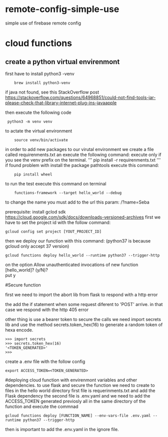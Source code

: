 # remote-config-simple-use
simple use of firebase remote config


# cloud functions

## create a python virtual envirenmont

first have to install python3 -venv

```
    brew install python3-venv 
```

if java not found, see this StackOverflow post https://stackoverflow.com/questions/64968851/could-not-find-tools-jar-please-check-that-library-internet-plug-ins-javaapple

then execute the following code 
```
 python3 -m venv venv
```

to actate the virtual environment
```
    source venv/bin/activate
```
in order to add new packages to our virutal environment we create a  file called requirenments.txt an execute the following command:
execute only if you see the venv prefix on the terminal.
'''
pip install -r requirenments.txt
'''
if found problem with install the package pathtools execute this command:

```
    pip install wheel
```

to run the test execute this command on terminal

```
    functions-framework --target hello_world --debug
```
to change the name you must add to the url this param: /?name=Seba

prerequisite: install gclod sdk https://cloud.google.com/sdk/docs/downloads-versioned-archives
first we have to set the project id with the follow command:
```
gcloud config set project [YOUT_PROJECT_ID]
```
then we deploy our function with this command:
(python37 is because gcloud only accept 37 version)
```
gcloud functions deploy hello_world --runtime python37 --trigger-http
```
on the option Allow unauthenticated invocations of new function [hello_world]? (y/N)?  
put y

#Secure function

first we need to import the abort lib from flask to respond with a http error

the add the if statement when some request diferent to 'POST' arrive. 
in that case we respond with the http 405 error

other thing is use a bearer token to secure the calls
we need import secrets lib and use the method secrets.token_hex(16) to generate a random token of hexa encode.
```
>>> import secrets
>>> secrets.token_hex(16)
'<TOKEN_GENERATED>'
>>> 
```

create a .env file with the follow config
```
export ACCESS_TOKEN=<TOKEN_GENERATED>
````



#deploying cloud function with envirenmont variables and other dependencies.
to use flask and secure the function we need to create to files in the hello world directory
first file is requerinments.txt and add the Flask dependency
the second file is .env.yaml and we need to add the ACCESS_TOKEN generated previosly 
all in the same directory of the function
and execute the commnad

```
gcloud functions deploy [FUNCTION_NAME] --env-vars-file .env.yaml --runtime python37 --trigger-http
```

then is important to add the .env.yaml in the ignore file.